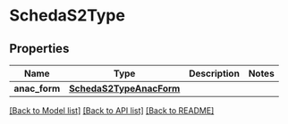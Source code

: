# SchedaS2Type

## Properties
Name | Type | Description | Notes
------------ | ------------- | ------------- | -------------
**anac_form** | [**SchedaS2TypeAnacForm**](SchedaS2TypeAnacForm.md) |  | 

[[Back to Model list]](../README.md#documentation-for-models) [[Back to API list]](../README.md#documentation-for-api-endpoints) [[Back to README]](../README.md)

